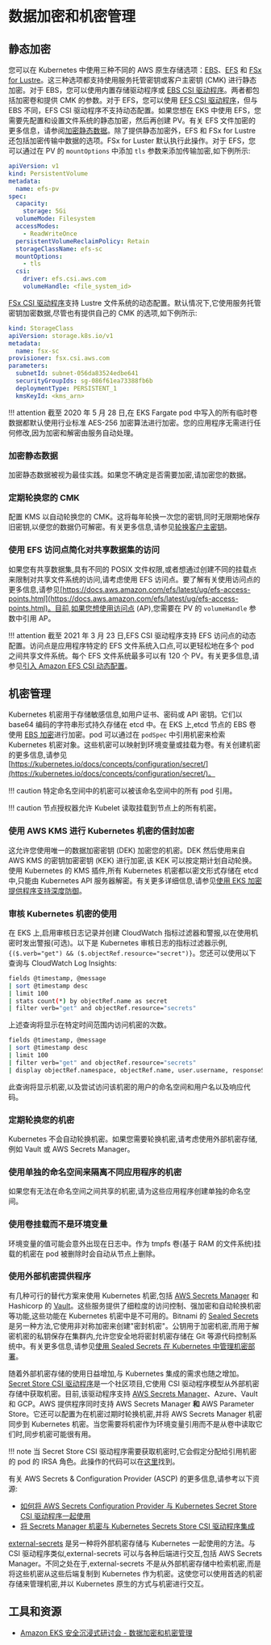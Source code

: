 # 数据加密和机密管理

## 静态加密

您可以在 Kubernetes 中使用三种不同的 AWS 原生存储选项：[EBS](https://docs.aws.amazon.com/AWSEC2/latest/UserGuide/AmazonEBS.html)、[EFS](https://docs.aws.amazon.com/AWSEC2/latest/UserGuide/AmazonEFS.html) 和 [FSx for Lustre](https://docs.aws.amazon.com/fsx/latest/LustreGuide/what-is.html)。这三种选项都支持使用服务托管密钥或客户主密钥 (CMK) 进行静态加密。对于 EBS，您可以使用内置存储驱动程序或 [EBS CSI 驱动程序](https://github.com/kubernetes-sigs/aws-ebs-csi-driver)。两者都包括加密卷和提供 CMK 的参数。对于 EFS，您可以使用 [EFS CSI 驱动程序](https://github.com/kubernetes-sigs/aws-efs-csi-driver)，但与 EBS 不同，EFS CSI 驱动程序不支持动态配置。如果您想在 EKS 中使用 EFS，您需要先配置和设置文件系统的静态加密，然后再创建 PV。有关 EFS 文件加密的更多信息，请参阅[加密静态数据](https://docs.aws.amazon.com/efs/latest/ug/encryption-at-rest.html)。除了提供静态加密外，EFS 和 FSx for Lustre 还包括加密传输中数据的选项。FSx for Luster 默认执行此操作。对于 EFS，您可以通过在 PV 的 `mountOptions` 中添加 `tls` 参数来添加传输加密,如下例所示:

```yaml
apiVersion: v1
kind: PersistentVolume
metadata:
  name: efs-pv
spec:
  capacity:
    storage: 5Gi
  volumeMode: Filesystem
  accessModes:
    - ReadWriteOnce
  persistentVolumeReclaimPolicy: Retain
  storageClassName: efs-sc
  mountOptions:
    - tls
  csi:
    driver: efs.csi.aws.com
    volumeHandle: <file_system_id>
```

[FSx CSI 驱动程序](https://github.com/kubernetes-sigs/aws-fsx-csi-driver)支持 Lustre 文件系统的动态配置。默认情况下,它使用服务托管密钥加密数据,尽管也有提供自己的 CMK 的选项,如下例所示:

```yaml
kind: StorageClass
apiVersion: storage.k8s.io/v1
metadata:
  name: fsx-sc
provisioner: fsx.csi.aws.com
parameters:
  subnetId: subnet-056da83524edbe641
  securityGroupIds: sg-086f61ea73388fb6b
  deploymentType: PERSISTENT_1
  kmsKeyId: <kms_arn>
```

!!! attention
    截至 2020 年 5 月 28 日,在 EKS Fargate pod 中写入的所有临时卷数据都默认使用行业标准 AES-256 加密算法进行加密。您的应用程序无需进行任何修改,因为加密和解密由服务自动处理。

### 加密静态数据

加密静态数据被视为最佳实践。如果您不确定是否需要加密,请加密您的数据。

### 定期轮换您的 CMK

配置 KMS 以自动轮换您的 CMK。这将每年轮换一次您的密钥,同时无限期地保存旧密钥,以便您的数据仍可解密。有关更多信息,请参见[轮换客户主密钥](https://docs.aws.amazon.com/kms/latest/developerguide/rotate-keys.html)。

### 使用 EFS 访问点简化对共享数据集的访问

如果您有共享数据集,具有不同的 POSIX 文件权限,或者想通过创建不同的挂载点来限制对共享文件系统的访问,请考虑使用 EFS 访问点。要了解有关使用访问点的更多信息,请参见[https://docs.aws.amazon.com/efs/latest/ug/efs-access-points.html](https://docs.aws.amazon.com/efs/latest/ug/efs-access-points.html)。目前,如果您想使用访问点 (AP),您需要在 PV 的 `volumeHandle` 参数中引用 AP。

!!! attention
    截至 2021 年 3 月 23 日,EFS CSI 驱动程序支持 EFS 访问点的动态配置。访问点是应用程序特定的 EFS 文件系统入口点,可以更轻松地在多个 pod 之间共享文件系统。每个 EFS 文件系统最多可以有 120 个 PV。有关更多信息,请参见[引入 Amazon EFS CSI 动态配置](https://aws.amazon.com/blogs/containers/introducing-efs-csi-dynamic-provisioning/)。

## 机密管理

Kubernetes 机密用于存储敏感信息,如用户证书、密码或 API 密钥。它们以 base64 编码的字符串形式持久存储在 etcd 中。在 EKS 上,etcd 节点的 EBS 卷使用 [EBS 加密](https://docs.aws.amazon.com/AWSEC2/latest/UserGuide/EBSEncryption.html)进行加密。pod 可以通过在 `podSpec` 中引用机密来检索 Kubernetes 机密对象。这些机密可以映射到环境变量或挂载为卷。有关创建机密的更多信息,请参见[https://kubernetes.io/docs/concepts/configuration/secret/](https://kubernetes.io/docs/concepts/configuration/secret/)。

!!! caution
    特定命名空间中的机密可以被该命名空间中的所有 pod 引用。

!!! caution
    节点授权器允许 Kubelet 读取挂载到节点上的所有机密。

### 使用 AWS KMS 进行 Kubernetes 机密的信封加密

这允许您使用唯一的数据加密密钥 (DEK) 加密您的机密。DEK 然后使用来自 AWS KMS 的密钥加密密钥 (KEK) 进行加密,该 KEK 可以按定期计划自动轮换。使用 Kubernetes 的 KMS 插件,所有 Kubernetes 机密都以密文形式存储在 etcd 中,只能由 Kubernetes API 服务器解密。有关更多详细信息,请参见[使用 EKS 加密提供程序支持深度防御](https://aws.amazon.com/blogs/containers/using-eks-encryption-provider-support-for-defense-in-depth/)。

### 审核 Kubernetes 机密的使用

在 EKS 上,启用审核日志记录并创建 CloudWatch 指标过滤器和警报,以在使用机密时发出警报(可选)。以下是 Kubernetes 审核日志的指标过滤器示例,`{($.verb="get") && ($.objectRef.resource="secret")}`。您还可以使用以下查询与 CloudWatch Log Insights:

```bash
fields @timestamp, @message
| sort @timestamp desc
| limit 100
| stats count(*) by objectRef.name as secret
| filter verb="get" and objectRef.resource="secrets"
```

上述查询将显示在特定时间范围内访问机密的次数。

```bash
fields @timestamp, @message
| sort @timestamp desc
| limit 100
| filter verb="get" and objectRef.resource="secrets"
| display objectRef.namespace, objectRef.name, user.username, responseStatus.code
```

此查询将显示机密,以及尝试访问该机密的用户的命名空间和用户名以及响应代码。

### 定期轮换您的机密

Kubernetes 不会自动轮换机密。如果您需要轮换机密,请考虑使用外部机密存储,例如 Vault 或 AWS Secrets Manager。

### 使用单独的命名空间来隔离不同应用程序的机密

如果您有无法在命名空间之间共享的机密,请为这些应用程序创建单独的命名空间。

### 使用卷挂载而不是环境变量

环境变量的值可能会意外出现在日志中。作为 tmpfs 卷(基于 RAM 的文件系统)挂载的机密在 pod 被删除时会自动从节点上删除。

### 使用外部机密提供程序

有几种可行的替代方案来使用 Kubernetes 机密,包括 [AWS Secrets Manager](https://aws.amazon.com/secrets-manager/) 和 Hashicorp 的 [Vault](https://www.hashicorp.com/blog/injecting-vault-secrets-into-kubernetes-pods-via-a-sidecar/)。这些服务提供了细粒度的访问控制、强加密和自动轮换机密等功能,这些功能在 Kubernetes 机密中是不可用的。Bitnami 的 [Sealed Secrets](https://github.com/bitnami-labs/sealed-secrets) 是另一种方法,它使用非对称加密来创建"密封机密"。公钥用于加密机密,而用于解密机密的私钥保存在集群内,允许您安全地将密封机密存储在 Git 等源代码控制系统中。有关更多信息,请参见[使用 Sealed Secrets 在 Kubernetes 中管理机密部署](https://aws.amazon.com/blogs/opensource/managing-secrets-deployment-in-kubernetes-using-sealed-secrets/)。

随着外部机密存储的使用日益增加,与 Kubernetes 集成的需求也随之增加。[Secret Store CSI 驱动程序](https://github.com/kubernetes-sigs/secrets-store-csi-driver)是一个社区项目,它使用 CSI 驱动程序模型从外部机密存储中获取机密。目前,该驱动程序支持 [AWS Secrets Manager](https://github.com/aws/secrets-store-csi-driver-provider-aws)、Azure、Vault 和 GCP。AWS 提供程序同时支持 AWS Secrets Manager **和** AWS Parameter Store。它还可以配置为在机密过期时轮换机密,并将 AWS Secrets Manager 机密同步到 Kubernetes 机密。当您需要将机密作为环境变量引用而不是从卷中读取它们时,同步机密可能很有用。

!!! note
    当 Secret Store CSI 驱动程序需要获取机密时,它会假定分配给引用机密的 pod 的 IRSA 角色。此操作的代码可以在[这里](https://github.com/aws/secrets-store-csi-driver-provider-aws/blob/main/auth/auth.go)找到。

有关 AWS Secrets & Configuration Provider (ASCP) 的更多信息,请参考以下资源:

- [如何将 AWS Secrets Configuration Provider 与 Kubernetes Secret Store CSI 驱动程序一起使用](https://aws.amazon.com/blogs/security/how-to-use-aws-secrets-configuration-provider-with-kubernetes-secrets-store-csi-driver/)
- [将 Secrets Manager 机密与 Kubernetes Secrets Store CSI 驱动程序集成](https://docs.aws.amazon.com/secretsmanager/latest/userguide/integrating_csi_driver.html)

[external-secrets](https://github.com/external-secrets/external-secrets) 是另一种将外部机密存储与 Kubernetes 一起使用的方法。与 CSI 驱动程序类似,external-secrets 可以与各种后端进行交互,包括 AWS Secrets Manager。不同之处在于,external-secrets 不是从外部机密存储中检索机密,而是将这些机密从这些后端复制到 Kubernetes 作为机密。这使您可以使用首选的机密存储来管理机密,并以 Kubernetes 原生的方式与机密进行交互。

## 工具和资源

- [Amazon EKS 安全沉浸式研讨会 - 数据加密和机密管理](https://catalog.workshops.aws/eks-security-immersionday/en-US/13-data-encryption-and-secret-management)